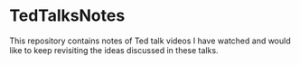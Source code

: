 # TedTalksNotes
This repository contains notes of Ted talk videos I have watched and would like to keep revisiting the ideas discussed in these talks.
